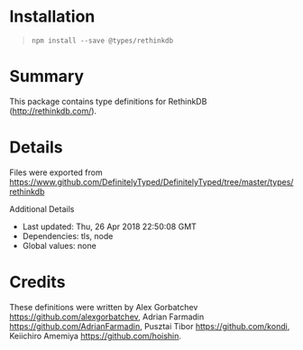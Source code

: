 # Installation
> `npm install --save @types/rethinkdb`

# Summary
This package contains type definitions for RethinkDB (http://rethinkdb.com/).

# Details
Files were exported from https://www.github.com/DefinitelyTyped/DefinitelyTyped/tree/master/types/rethinkdb

Additional Details
 * Last updated: Thu, 26 Apr 2018 22:50:08 GMT
 * Dependencies: tls, node
 * Global values: none

# Credits
These definitions were written by Alex Gorbatchev <https://github.com/alexgorbatchev>, Adrian Farmadin <https://github.com/AdrianFarmadin>, Pusztai Tibor <https://github.com/kondi>, Keiichiro Amemiya <https://github.com/hoishin>.
